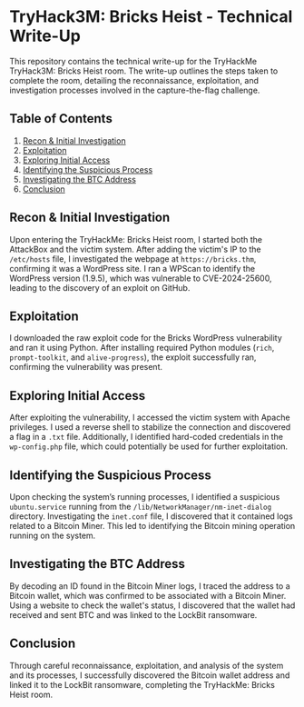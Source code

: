 # TryHack3M: Bricks Heist - Technical Write-Up

This repository contains the technical write-up for the TryHackMe TryHack3M: Bricks Heist room. The write-up outlines the steps taken to complete the room, detailing the reconnaissance, exploitation, and investigation processes involved in the capture-the-flag challenge.

## Table of Contents

1. [Recon & Initial Investigation](#recon--initial-investigation)
2. [Exploitation](#exploitation)
3. [Exploring Initial Access](#exploring-initial-access)
4. [Identifying the Suspicious Process](#identifying-the-suspicious-process)
5. [Investigating the BTC Address](#investigating-the-btc-address)
6. [Conclusion](#conclusion)

## Recon & Initial Investigation

Upon entering the TryHackMe: Bricks Heist room, I started both the AttackBox and the victim system. After adding the victim's IP to the `/etc/hosts` file, I investigated the webpage at `https://bricks.thm`, confirming it was a WordPress site. I ran a WPScan to identify the WordPress version (1.9.5), which was vulnerable to CVE-2024-25600, leading to the discovery of an exploit on GitHub.

## Exploitation

I downloaded the raw exploit code for the Bricks WordPress vulnerability and ran it using Python. After installing required Python modules (`rich`, `prompt-toolkit`, and `alive-progress`), the exploit successfully ran, confirming the vulnerability was present.

## Exploring Initial Access

After exploiting the vulnerability, I accessed the victim system with Apache privileges. I used a reverse shell to stabilize the connection and discovered a flag in a `.txt` file. Additionally, I identified hard-coded credentials in the `wp-config.php` file, which could potentially be used for further exploitation.

## Identifying the Suspicious Process

Upon checking the system’s running processes, I identified a suspicious `ubuntu.service` running from the `/lib/NetworkManager/nm-inet-dialog` directory. Investigating the `inet.conf` file, I discovered that it contained logs related to a Bitcoin Miner. This led to identifying the Bitcoin mining operation running on the system.

## Investigating the BTC Address

By decoding an ID found in the Bitcoin Miner logs, I traced the address to a Bitcoin wallet, which was confirmed to be associated with a Bitcoin Miner. Using a website to check the wallet's status, I discovered that the wallet had received and sent BTC and was linked to the LockBit ransomware.

## Conclusion

Through careful reconnaissance, exploitation, and analysis of the system and its processes, I successfully discovered the Bitcoin wallet address and linked it to the LockBit ransomware, completing the TryHackMe: Bricks Heist room.

